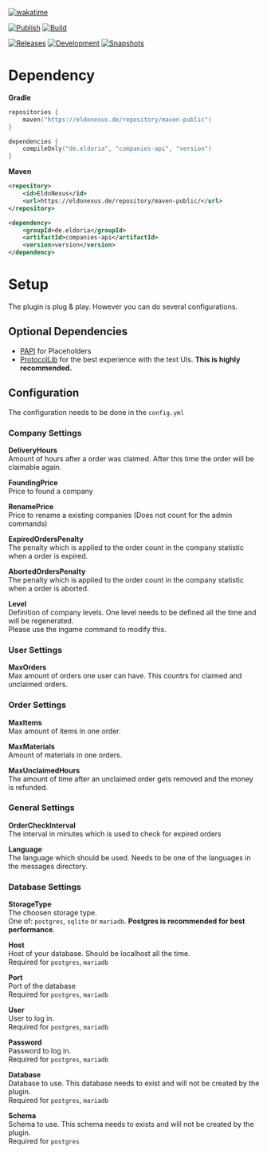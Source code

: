[![wakatime](https://wakatime.com/badge/github/eldoriarpg/companies.svg)](https://wakatime.com/badge/github/eldoriarpg/companies)

[![Publish](https://img.shields.io/github/workflow/status/eldoriarpg/companies/Publish%20to%20Nexus?style=for-the-badge&label=Publish)][publish]
[![Build](https://img.shields.io/github/workflow/status/eldoriarpg/companies/Verify%20state?style=for-the-badge&label=Build)][verify]

[![Releases](https://img.shields.io/nexus/maven-releases/de.eldoria/companies-api?label=Release&logo=Release&server=https%3A%2F%2Feldonexus.de&style=for-the-badge)][release]
[![Development](https://img.shields.io/nexus/maven-dev/de.eldoria/companies-api?label=DEV&logo=Release&server=https%3A%2F%2Feldonexus.de&style=for-the-badge)][development]
[![Snapshots](https://img.shields.io/nexus/s/de.eldoria/companies-api?color=orange&label=Snapshot&server=https%3A%2F%2Feldonexus.de&style=for-the-badge)][snapshot]

<!-- [![Text](image_link)][link_anchor] -->
<!-- [anchor]: link> -->


# Dependency
**Gradle**
``` kotlin
repositories {
    maven("https://eldonexus.de/repository/maven-public")
}

dependencies {
    compileOnly("de.eldoria", "companies-api", "version")
}
```

**Maven**
``` xml
<repository>
    <id>EldoNexus</id>
    <url>https://eldonexus.de/repository/maven-public/</url>
</repository>

<dependency>
    <groupId>de.eldoria</groupId>
    <artifactId>companies-api</artifactId>
    <version>version</version>
</dependency>
```

# Setup

The plugin is plug & play. However you can do several configurations.

## Optional Dependencies
* [PAPI](https://www.spigotmc.org/resources/6245/) for Placeholders
* [ProtocolLib](https://www.spigotmc.org/resources/1997/) for the best experience with the text UIs. **This is highly recommended.**

## Configuration
The configuration needs to be done in the `config.yml`
### Company Settings
**DeliveryHours**\
Amount of hours after a order was claimed. After this time the order will be claimable again.

**FoundingPrice**\
Price to found a company

**RenamePrice**\
Price to rename a existing companies (Does not count for the admin commands)

**ExpiredOrdersPenalty**\
The penalty which is applied to the order count in the company statistic when a order is expired.

**AbortedOrdersPenalty**\
The penalty which is applied to the order count in the company statistic when a order is aborted.

**Level**\
Definition of company levels. One level needs to be defined all the time and will be regenerated.\
Please use the ingame command to modify this.

### User Settings
**MaxOrders**\
Max amount of orders one user can have. This countrs for claimed and unclaimed orders.

### Order Settings
**MaxItems**\
Max amount of items in one order.

**MaxMaterials**\
Amount of materials in one orders.

**MaxUnclaimedHours**\
The amount of time after an unclaimed order gets removed and the money is refunded.

### General Settings
**OrderCheckInterval**\
The interval in minutes which is used to check for expired orders

**Language**\
The language which should be used. Needs to be one of the languages in the messages directory.

### Database Settings

**StorageType**\
The choosen storage type.\
One of: `postgres`, `sqlite` or `mariadb`. **Postgres is recommended for best performance**.

**Host**\
Host of your database. Should be localhost all the time.\
Required for `postgres`, `mariadb`

**Port**\
Port of the database\
Required for `postgres`, `mariadb`

**User**\
User to log in.\
Required for `postgres`, `mariadb`

**Password**\
Password to log in.\
Required for `postgres`, `mariadb`

**Database**\
Database to use. This database needs to exist and will not be created by the plugin.\
Required for `postgres`, `mariadb`

**Schema**\
Schema to use. This schema needs to exists and will not be created by the plugin.\
Required for `postgres`

[publish]: https://github.com/eldoriarpg/companies/actions/workflows/publish_to_nexus.yml
[verify]: https://github.com/eldoriarpg/companies/actions/workflows/verify.yml
[release]: https://eldonexus.de/#browse/browse:maven-releases:de%2Feldoria%2Fcompanies-api
[development]: https://eldonexus.de/#browse/browse:maven-dev:de%2Feldoria%2Fcompanies-api
[snapshot]: https://eldonexus.de/#browse/browse:maven-snapshots:de%2Feldoria%2Fcompanies-api
